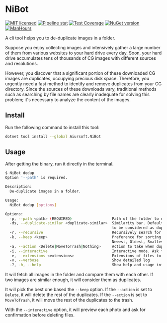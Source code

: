 # NiBot

[![MIT licensed](https://img.shields.io/badge/license-MIT-blue.svg)](https://gitlab.aiursoft.cn/aiursoft/Ni-Bot/-/blob/master/LICENSE)
[![Pipeline stat](https://gitlab.aiursoft.cn/aiursoft/Ni-Bot/badges/master/pipeline.svg)](https://gitlab.aiursoft.cn/aiursoft/Ni-Bot/-/pipelines)
[![Test Coverage](https://gitlab.aiursoft.cn/aiursoft/Ni-Bot/badges/master/coverage.svg)](https://gitlab.aiursoft.cn/aiursoft/Ni-Bot/-/pipelines)
[![NuGet version](https://img.shields.io/nuget/v/Aiursoft.NiBot.svg)](https://www.nuget.org/packages/Aiursoft.NiBot/)
[![ManHours](https://manhours.aiursoft.cn/r/gitlab.aiursoft.cn/aiursoft/ni-bot.svg)](https://gitlab.aiursoft.cn/aiursoft/ni-bot/-/commits/master?ref_type=heads)

A cli tool helps you to de-duplicate images in a folder.

Suppose you enjoy collecting images and intensively gather a large number of them from various websites to your hard drive every day. Soon, your hard drive accumulates tens of thousands of CG images with different sources and resolutions.

However, you discover that a significant portion of these downloaded CG images are duplicates, occupying precious disk space. Therefore, you urgently need a fast method to identify and remove duplicates from your CG directory. Since the sources of these downloads vary, traditional methods such as searching by file names are clearly inadequate for solving this problem; it's necessary to analyze the content of the images.

## Install

Run the following command to install this tool:

```bash
dotnet tool install --global Aiursoft.NiBot
```

## Usage

After getting the binary, run it directly in the terminal.

```bash
$ NiBot dedup
Option '--path' is required.

Description:
  De-duplicate images in a folder.

Usage:
  NiBot dedup [options]

Options:
  -p, --path <path> (REQUIRED)                  Path of the folder to dedup.
  -ds, --duplicate-similar <duplicate-similar>  Similarity bar. Default is [96]. This value means two image are considered as duplicates if their similarity is greater than it. Setting too small may cause different images
                                                to be considered as duplicates. Suggested values: [96-100] [default: 96]
  -r, --recursive                               Recursively search for similar images in subdirectories. Default is [false]. [default: False]
  -k, --keep <keep>                             Preference for sorting images by quality to determine which to keep when duplicates are found. Default is [Colorful,HighestResolution,Largest,Newest]. Available options:
                                                Newest, Oldest, Smallest, Largest, HighestResolution, LowestResolution. [default: Colorful|HighestResolution|Largest|Newest]
  -a, --action <Delete|MoveToTrash|Nothing>     Action to take when duplicates are found. Default is [Nothing]. Available options: Nothing, Delete, MoveToTrash, MoveAndCopyOriginalToTrash. [default: Nothing]
  -i, --interactive                             Interactive mode. Ask for confirmation before deleting files. Default is [false]. [default: False]
  -e, --extensions <extensions>                 Extensions of files to dedup. Default is [jpg,jpeg,png,jfif]. [default: jpg|jpeg|png|jfif]
  -v, --verbose                                 Show detailed log
  -?, -h, --help                                Show help and usage information
```

It will fetch all images in the folder and compare them with each other. If two images are similar enough, it will consider them as duplicates. 

It will pick the best one based the `--keep` option. If the `--action` is set to `Delete`, it will delete the rest of the duplicates. If the `--action` is set to `MoveToTrash`, it will move the rest of the duplicates to the trash.

With the `--interactive` option, it will preview each photo and ask for confirmation before deleting files.
